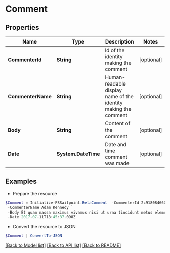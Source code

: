 # Comment
## Properties

Name | Type | Description | Notes
------------ | ------------- | ------------- | -------------
**CommenterId** | **String** | Id of the identity making the comment | [optional] 
**CommenterName** | **String** | Human-readable display name of the identity making the comment | [optional] 
**Body** | **String** | Content of the comment | [optional] 
**Date** | **System.DateTime** | Date and time comment was made | [optional] 

## Examples

- Prepare the resource
```powershell
$Comment = Initialize-PSSailpoint.BetaComment  -CommenterId 2c918084660f45d6016617daa9210584 `
 -CommenterName Adam Kennedy `
 -Body Et quam massa maximus vivamus nisi ut urna tincidunt metus elementum erat. `
 -Date 2017-07-11T18:45:37.098Z
```

- Convert the resource to JSON
```powershell
$Comment | ConvertTo-JSON
```

[[Back to Model list]](../README.md#documentation-for-models) [[Back to API list]](../README.md#documentation-for-api-endpoints) [[Back to README]](../README.md)

